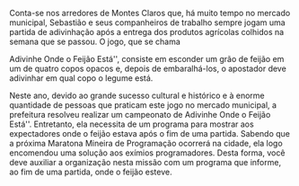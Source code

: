 Conta-se nos arredores de Montes Claros que, há muito tempo no mercado municipal, Sebastião e seus companheiros de trabalho sempre jogam uma partida de adivinhação após a entrega dos produtos agrícolas colhidos na semana que se passou. O jogo, que se chama

Adivinhe Onde o Feijão Está'', consiste em esconder um grão de feijão em um de quatro copos opacos e, depois de embaralhá-los, o apostador deve adivinhar em qual copo o legume está.

Neste ano, devido ao grande sucesso cultural e histórico e à enorme quantidade de pessoas que praticam este jogo no mercado municipal, a prefeitura resolveu realizar um campeonato de
Adivinhe Onde o Feijão Está''. Entretanto, ela necessita de um programa para mostrar aos expectadores onde o feijão estava após o fim de uma partida. Sabendo que a próxima Maratona Mineira de Programação ocorrerá na cidade, ela logo encomendou uma solução aos exímios programadores. Desta forma, você deve auxiliar a organização nesta missão com um programa que informe, ao fim de uma partida, onde o feijão esteve.